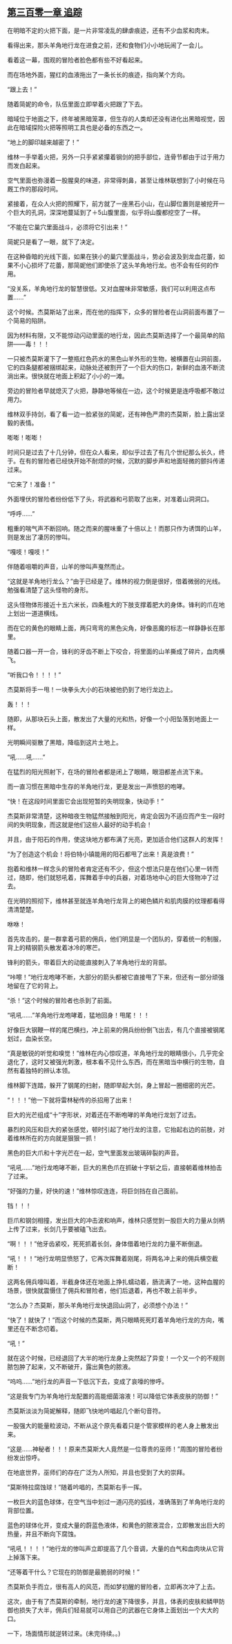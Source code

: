 ## [第三百零一章 追踪](https://www.xxbiquge.com/11_11222/8861074.html)


  在明暗不定的火把下面，是一片非常凌乱的肆虐痕迹，还有不少血浆和肉末。

  看得出来，那头羊角地行龙在进食之前，还和食物们小小地玩闹了一会儿。

  看着这一幕，围观的冒险者脸色都有些不好看起来。

  而在场地外面，猩红的血液拖出了一条长长的痕迹，指向某个方向。

  “跟上去！”

  随着简妮的命令，队伍里面立即举着火把跟了下去。

  暗域位于地面之下，终年被黑暗笼罩，但生存的人类却还没有进化出黑暗视觉，因此在暗域探险火把等照明工具也是必备的东西之一。

  “地上的脚印越来越密了！”

  维林一手举着火把，另外一只手紧紧攥着钢剑的把手部位，连骨节都由于过于用力而发白起来。

  空气里面也弥漫着一股腥臭的味道，非常得刺鼻，甚至让维林联想到了小时候在马厩工作的那段时间。

  紧接着，在众人火把的照耀下，前方就了一座黑石小山，在山脚位置则是被挖开一个巨大的孔洞，深深地蔓延到了＋5山腹里面，似乎将山腹都挖空了一样。

  “不能在它巢穴里面战斗，必须将它引出来！”

  简妮只是看了一眼，就下了决定。

  在这种昏暗的光线下面，如果在狭小的巢穴里面战斗，势必会波及到龙血花蕾，如果不小心损坏了花蕾，那简妮他们即使杀了这头羊角地行龙。也不会有任何的作用。

  “没关系，羊角地行龙的智慧很低。又对血腥味非常敏感，我们可以利用这点布置……”

  这个时候。杰莫斯站了出来，而在他的指挥下，众多的冒险者在山洞前面布置了一个简易的陷阱。

  因为材料有限，又不能惊动闪动里面的地行龙，因此杰莫斯选择了一个最简单的陷阱——毒！！！

  一只被杰莫斯灌下了一整瓶红色药水的黑色山羊外形的生物，被横置在山洞前面，它的四条腿都被捆绑起来，动脉处还被割开了一个巨大的伤口，新鲜的血液不断流淌出来。很快就在地面上积起了小小的一滩。

  旁边的冒险者早就熄灭了火把，静静地等候在一边，这个时候更是连呼吸都不敢过用力。

  维林双手持剑，看了看一边一脸紧张的简妮，还有神色严肃的杰莫斯，脸上露出坚毅的表情。

  嘭嘭！嘭嘭！

  时间只是过去了十几分钟，但在众人看来，却似乎过去了有几个世纪那么长久，终于。在有的冒险者已经快开始不耐烦的时候，沉默的脚步声和地面轻微的颤抖传递过来。

  “它来了！准备！”

  外面埋伏的冒险者纷纷低下了头，将武器和弓箭取了出来，对准着山洞洞口。

  “呼呼……”

  粗重的喘气声不断回响。随之而来的腥味重了十倍以上！而那只作为诱饵的山羊，则是发出了凄厉的惨叫。

  “嘎吱！嘎吱！”

  伴随着咀嚼的声音，山羊的惨叫声戛然而止。

  “这就是羊角地行龙么？”由于已经是了。维林的视力倒是很好，借着微弱的光线。勉强看清楚了这头怪物的身形。

  这头怪物体形接近十五六米长，四条粗大的下肢支撑着肥大的身体。锋利的爪在地上划出一道道横线。

  而在它的黄色的眼睛上面，两只弯弯的黑色尖角，好像恶魔的标志一样静静长在那里。

  随着口器一开一合，锋利的牙齿不断上下咬合，将里面的山羊撕成了碎片，血肉横飞。

  “听我口令！！！！”

  杰莫斯将手一甩！一块拳头大小的石块被他扔到了地行龙边上。

  轰！！！

  随即，从那块石头上面，散发出了大量的光和热，好像一个小阳坠落到地面上一样。

  光明瞬间驱散了黑暗，降临到这片土地上。

  “吼……吼……”

  在猛烈的阳光照射下，在场的冒险者都是闭上了眼睛，眼泪都差点流下来。

  而一直习惯在黑暗中生存的羊角地行龙，更是发出一声愤怒的咆哮。

  “快！在这段时间里面它会出现短暂的失明现象，快动手！”

  杰莫斯非常清楚，这种暗夜生物猛然接触到阳光，肯定会因为不适应而产生一段时间的失明现象，而这就是他们这些人最好的动手机会！

  并且，由于阳石的作用，使这块地方都布满了光亮，更加适合他们这群人的发挥！

  “为了创造这个机会！将伯特小镇能用的阳石都甩了出来！真是浪费！”

  抱着和维林一样念头的冒险者肯定还有不少，但这个想法只是在他们心里一转而过，随即，他们就怒吼着，挥舞着手中的兵器，对着场地中心的巨大怪物冲了过去。

  在光明的照彻下，维林甚至就连羊角地行龙背上的褐色鳞片和肌肉膜的纹理都看得清清楚楚。

  咻咻！

  首先攻击的，是一群拿着弓箭的佣兵，他们明显是一个团队的，穿着统一的制服，背上的精钢箭头散发着冰冷的寒芒。

  锋利的箭头，带着巨大的动能直接刺入了羊角地行龙的背部。

  “咔嚓！”地行龙咆哮不断，大部分的箭头都被它直接甩了下来，但还有一部分顽强地留在了它的背上。

  “杀！”这个时候的冒险者也杀到了前面。

  “吼吼……”羊角地行龙咆哮着，猛地回身！甩尾！！！

  好像巨大钢鞭一样的尾巴横扫，冲上前来的佣兵纷纷倒飞出去，有几个直接被钢尾划过，血染长空。

  “真是敏锐的听觉和嗅觉！”维林在内心惊叹道，羊角地行龙的眼睛很小，几乎完全退化了，这时又被强光刺激，根本看不见什么东西，而在黑暗当中横行的生物，自然有着独特的辨认本领。

  维林脚下连踏，躲开了钢尾的扫射，随即举起大剑，身上冒起一圈细密的光芒。

  “！！！”他一下就将雷林秘传的杀招用了出来！

  巨大的光芒组成“十”字形状，对着还在不断咆哮的羊角地行龙划了过去。

  暴烈的风压和巨大的紧张感觉，顿时引起了地行龙的注意，它抬起右边的前肢，对着维林所在的方向就是狠狠一抓！

  黑色的巨大爪和十字光芒在一起，空气里面发出玻璃碎裂的声音。

  “吼吼……”地行龙咆哮不断，巨大的黑色爪在抓破十字斩之后，直接朝着维林拍击了过来。

  “好强的力量，好快的速！”维林惊叹连连，将巨剑挡在自己面前。

  铛！！！

  巨爪和钢剑相撞，发出巨大的冲击波和响声，维林只感觉到一股巨大的力量从剑柄上传了过来，长剑几乎要被磕飞出去。

  “啊！！！”他牙齿紧咬，死死抓着长剑，身体借着地行龙的力量不断倒退。

  “吼！！！”地行龙明显愤怒了，它再次挥舞着刚尾，将两名冲上来的佣兵横空截断！

  这两名佣兵嚎叫着，半截身体还在地面上挣扎蠕动着，肠流满了一地，这种血腥的场景，很快就震慑住了佣兵和冒险者，他们后退着，再也不敢上前半步。

  “怎么办？杰莫斯，那头羊角地行龙快退回山洞了，必须想个办法！”

  “快了！就快了！”而这个时候的杰莫斯，两只眼睛死死盯着羊角地行龙的方向，嘴里还在不断念叨着。

  “吼！”

  就在这个时候，已经退回了大半的地行龙身上突然起了异变！一个又一个的不规则脓包肿了起来，又不断破开，露出黄色的脓液。

  “呜呜……”地行龙的声音一下低沉下去，变成了哀嚎的惨呼。

  “这是我专门为羊角地行龙配置的高能细菌溶液！可以降低它体表皮肤的防御！”

  杰莫斯淡淡为简妮解释，随即飞快地吟唱起几个断句音符。

  一股强大的能量粒波动，不断从这个原先看着只是个管家模样的老人身上散发出来。

  “这是……神秘者！！！原来杰莫斯大人竟然是一位尊贵的巫师！”周围的冒险者纷纷发出惊呼。

  在地底世界，巫师们的存在广泛为人所知，并且也受到了大的崇拜。

  “莫斯特拉腐蚀球！”随着吟唱的，杰莫斯右手一挥。

  一枚巨大的蓝色球体，在空气当中划过一道闪亮的弧线，准确落到了羊角地行龙的背部位置。

  蓝色的球体化开，变成大量的蔚蓝色液体，和黄色的脓液混合，立即散发出巨大的热量，并且不断向下腐蚀。

  “吼吼！！！！”地行龙的惨叫声立即提高了几个音调，大量的白气和血肉块从它背上掉落下来。

  “还等着干什么？它现在的防御是最脆弱的时候！”

  杰莫斯负手而立，很有高人的风范，而如梦初醒的冒险者，立即再次冲了上去。

  这次，由于有了杰莫斯的牵制，地行龙的速下降很多，并且，体表的皮肤和鳞甲防御也损失了大半，佣兵们轻易就可以用自己的武器在它身体上面划出一个大大的口。

  一下，场面情形就逆转过来。(未完待续。。)

